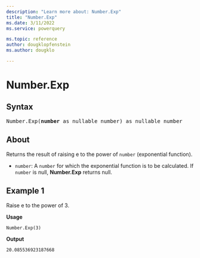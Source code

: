 ```yaml
---
description: "Learn more about: Number.Exp"
title: "Number.Exp"
ms.date: 3/11/2022
ms.service: powerquery

ms.topic: reference
author: dougklopfenstein
ms.author: dougklo

---
```

# Number.Exp

## Syntax

<pre>
Number.Exp(<b>number</b> as nullable number) as nullable number
</pre>
  
## About

Returns the result of raising e to the power of `number` (exponential function).

* `number`: A `number` for which the exponential function is to be calculated. If `number` is null, **Number.Exp** returns null.

## Example 1

Raise e to the power of 3.

**Usage**

```powerquery-m
Number.Exp(3)
```

**Output**

`20.085536923187668`
